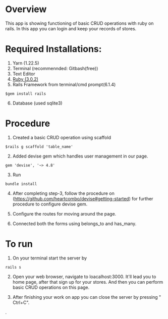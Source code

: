 # Overview

This app is showing functioning of basic CRUD operations with ruby on rails. In this app you can login and keep your records of stores.


# Required Installations:

1. Yarn (1.22.5)
2. Terminal (recommennded: Gitbash(free))
3. Text Editor
4. [Ruby (3.0.2)](https://www.ruby-lang.org/en/downloads/)
5. Rails Framework from terminal/cmd prompt(6.1.4)
```
$gem install rails
```
6. Database (used sqlite3)


# Procedure 

1. Created a basic CRUD operation using scaffold
```
$rails g scaffold 'table_name' 
```
2. Added devise gem which handles user management in our page.
```
gem 'devise', '~> 4.8'
```
3. Run 
```
bundle install
```
4. After completing step-3, follow the procedure on (https://github.com/heartcombo/devise#getting-started) for further procedure to configure devise gem.

5. Configure the routes for moving around the page.

6. Connected both the forms using belongs_to and has_many.

# To run

1.  On your terminal start the server by
```
rails s
```

2. Open your web browser, navigate to loacalhost:3000. It'll lead you to home page, after that sign up for your stores. And then you can perform basic CRUD operations on this page. 

3. After finishing your work on app you can close the server by pressing " Ctrl+C". 

.


















